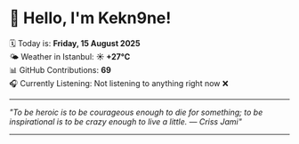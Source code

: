 # 👋 Hello, I'm Kekn9ne!

🗓️ Today is: **Friday, 15 August 2025**  
🌤️ Weather in Istanbul: **☀️   +27°C**  
📊 GitHub Contributions: **69**  
🎧 Currently Listening: Not listening to anything right now ❌

---

_"To be heroic is to be courageous enough to die for something; to be inspirational is to be crazy enough to live a little. — *Criss Jami*"_

---
